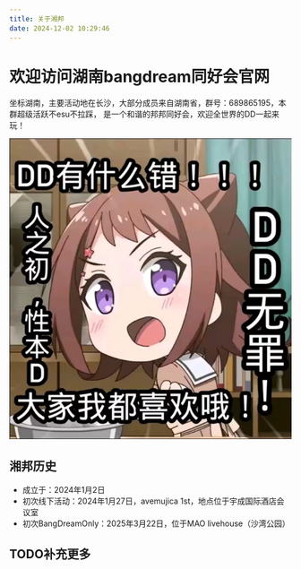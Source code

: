 ```yaml
---
title: 关于湘邦
date: 2024-12-02 10:29:46
---
```


# 欢迎访问湖南bangdream同好会官网

坐标湖南，主要活动地在长沙，大部分成员来自湖南省，群号：689865195，本群超级活跃不esu不拉踩，
是一个和谐的邦邦同好会，欢迎全世界的DD一起来玩！

![ksm_emoji.png](material/ksm_emoji.png)

## 湘邦历史

- 成立于：2024年1月2日
- 初次线下活动：2024年1月27日，avemujica 1st，地点位于宇成国际酒店会议室
- 初次BangDreamOnly：2025年3月22日，位于MAO livehouse（沙湾公园）

## TODO补充更多


